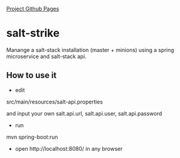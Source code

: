 [Project Github Pages](https://github.com/smatei/salt-strike)

# salt-strike

Manange a salt-stack installation (master + minions) using a spring microservice and salt-stack api.

## How to use it

- edit

src/main/resources/salt-api.properties

and input your own salt.api.url, salt.api.user, salt.api.password

- run

mvn spring-boot:run

- open http://localhost:8080/ in any browser
